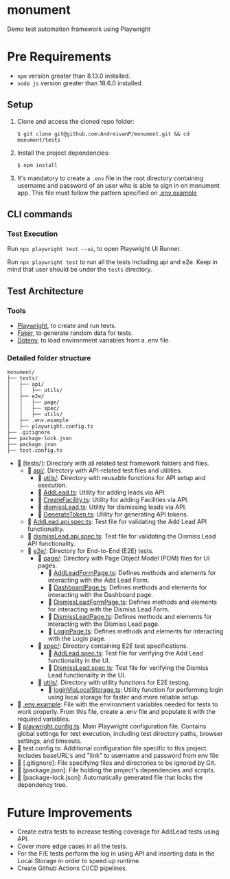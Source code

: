 # monument
Demo test automation framework using Playwright

# Pre Requirements
- `npm` version greater than 8.13.0 installed.
- `node js` version greater than 18.6.0 installed.

## Setup

1. Clone and access the cloned repo folder:

    `$ git clone git@github.com:AndreivanP/monument.git && cd monument/tests`

2. Install the project dependencies:

    `$ npm install`

3. It's mandatory to create a `.env` file in the root directory containing username and password of an user who is able to sign in on monument app. This file must follow the pattern specified on [.env.example](.env.example)

## CLI commands
### Test Execution

Run `npx playwright test --ui`, to open Playwright UI Runner.

Run `npx playwright test` to run all the tests including api and e2e. Keep in mind that user should be under the `tests` directory.

## Test Architecture
### Tools

* [Playwright][test-tool], to create and run tests.
* [Faker][data-tool], to generate random data for tests.
* [Dotenv][env-tool], to load environment variables from a .env file.

### Detailed folder structure

```
monument/
├── tests/
│   ├── api/
│   │   ├── utils/
│   ├── e2e/
│   │   ├── page/
│   │   ├── spec/
│   │   ├── utils/
│   ├── .env.example
│   ├── playwright.config.ts
├── .gitignore
├── package-lock.json
├── package.json
├── test.config.ts

```
- :file_folder: [tests/]: Directory with all related test framework folders and files.
    - :file_folder: [api/](tests/api/): Directory with API-related test files and utilities.
        - :file_folder: [utils/](tests/api/utils/): Directory with reusable functions for API setup and execution.
        - :page_with_curl: [AddLead.ts](tests/api/utils/AddLead.ts): Utility for adding leads via API.
        - :page_with_curl: [CreateFacility.ts](tests/api/utils/CreateFacility.ts): Utility for adding Facilities via API.
        - :page_with_curl: [dismissLead.ts](tests/api/utils/dismissLead.ts): Utility for dismissing leads via API.
        - :page_with_curl: [GenerateToken.ts](tests/api/utils/GenerateToken.ts): Utility for generating API tokens.
    - :page_with_curl: [AddLead.api.spec.ts](tests/api/AddLead.api.spec.ts): Test file for validating the Add Lead API functionality.
    - :page_with_curl: [dismissLead.api.spec.ts](tests/api/dismissLead.api.spec.ts): Test file for validating the Dismiss Lead API functionality.
    - :file_folder: [e2e/](tests/e2e/): Directory for End-to-End (E2E) tests.
        - :file_folder: [page/](tests/e2e/page/): Directory with Page Object Model (POM) files for UI pages.
            - :page_with_curl: [AddLeadFormPage.ts](tests/e2e/page/AddLeadFormPage.ts): Defines methods and elements for interacting with the Add Lead Form.
            - :page_with_curl: [DashboardPage.ts](tests/e2e/page/DashboardPage.ts): Defines methods and elements for interacting with the Dashboard page.
            - :page_with_curl: [DismissLeadFormPage.ts](tests/e2e/page/DismissLeadFormPage.ts): Defines methods and elements for interacting with the Dismiss Lead Form.
            - :page_with_curl: [DismissLeadPage.ts](tests/e2e/page/DismissLeadPage.ts): Defines methods and elements for interacting with the Dismiss Lead page.
            - :page_with_curl: [LoginPage.ts](tests/e2e/page/LoginPage.ts): Defines methods and elements for interacting with the Login page.
        - :file_folder: [spec/](tests/e2e/spec/): Directory containing E2E test specifications.
            - :page_with_curl: [AddLead.spec.ts](tests/e2e/spec/AddLead.spec.ts): Test file for verifying the Add Lead functionality in the UI.
            - :page_with_curl: [DismissLead.spec.ts](tests/e2e/spec/DismissLead.spec.ts): Test file for verifying the Dismiss Lead functionality in the UI.
        - :file_folder: [utils/](tests/e2e/utils/): Directory with utility functions for E2E testing.
            - :page_with_curl: [loginViaLocalStorage.ts](tests/e2e/utils/loginViaLocalStorage.ts): Utility function for performing login using local storage for faster and more reliable setup.
- :page_with_curl: [.env.example](/tests/.env.example): File with the environment variables needed for tests to work properly. From this file, create a .env file and populate it with the required variables.
- :page_with_curl: [playwright.config.ts](tests/playwright.config.ts): Main Playwright configuration file. Contains global settings for test execution, including test directory paths, browser settings, and timeouts.
- :page_with_curl: test.config.ts: Additional configuration file specific to this project. Includes baseURL's and "link" to username and password from env file
- :page_with_curl: [.gitignore]: File specifying files and directories to be ignored by Git.
- :page_with_curl: [package.json]: File holding the project's dependencies and scripts.
- :page_with_curl: [package-lock.json]: Automatically generated file that locks the dependency tree.

# Future Improvements

- Create extra tests to increase testing coverage for AddLead tests using API.
- Cover more edge cases in all the tests.
- For the F/E tests perform the log in using API and inserting data in the Local Storage in order to speed up runtime.
- Create Github Actions CI/CD pipelines.

<!-- Links list -->
[test-tool]: https://playwright.dev/
[data-tool]: https://www.npmjs.com/package/@faker-js/faker
[env-tool]: https://www.npmjs.com/package/dotenv
